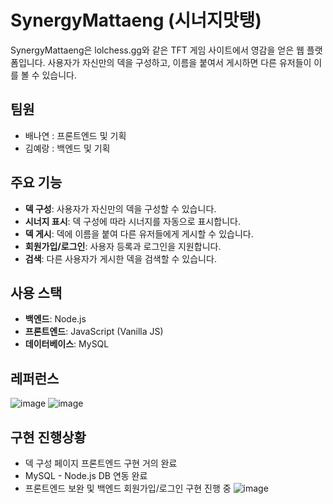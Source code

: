 # SynergyMattaeng (시너지맛탱)

SynergyMattaeng은 lolchess.gg와 같은 TFT 게임 사이트에서 영감을 얻은 웹 플랫폼입니다. 사용자가 자신만의 덱을 구성하고, 이름을 붙여서 게시하면 다른 유저들이 이를 볼 수 있습니다.

## 팀원
- 배나연 : 프론트엔드 및 기획
- 김예랑 : 백엔드 및 기획 

## 주요 기능
- **덱 구성**: 사용자가 자신만의 덱을 구성할 수 있습니다.
- **시너지 표시**: 덱 구성에 따라 시너지를 자동으로 표시합니다.
- **덱 게시**: 덱에 이름을 붙여 다른 유저들에게 게시할 수 있습니다.
- **회원가입/로그인**: 사용자 등록과 로그인을 지원합니다.
- **검색**: 다른 사용자가 게시한 덱을 검색할 수 있습니다.

## 사용 스택
- **백엔드**: Node.js
- **프론트엔드**: JavaScript (Vanilla JS)
- **데이터베이스**: MySQL

## 레퍼런스
![image](https://github.com/user-attachments/assets/19960529-e364-41e2-9672-536dd58d79e9)
![image](https://github.com/user-attachments/assets/fec82ba4-595f-43af-a271-75770d95cd67)

## 구현 진행상황
- 덱 구성 페이지 프론트엔드 구현 거의 완료
- MySQL - Node.js DB 연동 완료
- 프론트엔드 보완 및 백엔드 회원가입/로그인 구현 진행 중
![image](https://github.com/user-attachments/assets/872fff25-bfa1-46bf-9d23-af994588ff26)
